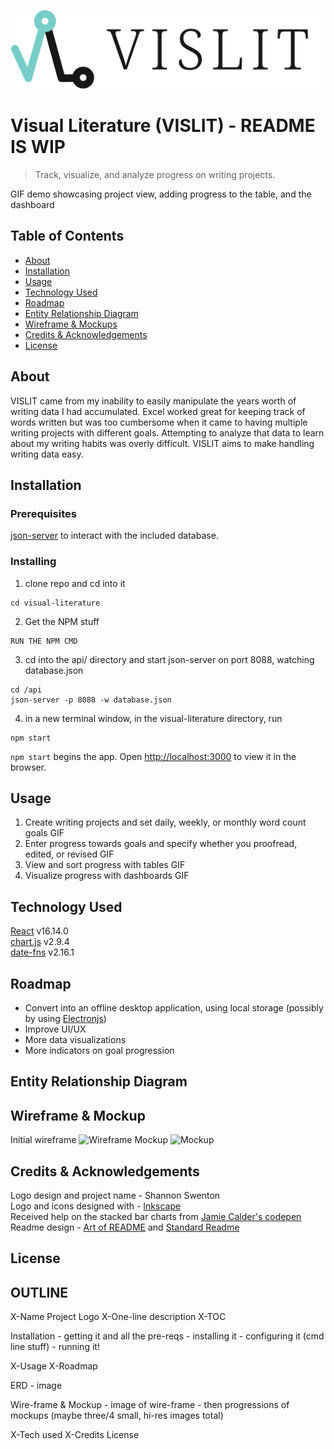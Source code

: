 ![VISLIT Logo](/readme-assets/readme_logo-title.svg)
# Visual Literature (VISLIT) - README IS WIP
>Track, visualize, and analyze progress on writing projects. 

GIF demo showcasing project view, adding progress to the table, and the dashboard

## Table of Contents
- [About](#About)
- [Installation](#Installation)
- [Usage](#Usage)
- [Technology Used](#Technology-Used)
- [Roadmap](#Roadmap)
- [Entity Relationship Diagram](#Entity-Relationship-Diagram)
- [Wireframe & Mockups](#Wireframe-&-Mockups)
- [Credits & Acknowledgements](#Credits-&-Acknowledgements)
- [License](#License)

## About
VISLIT came from my inability to easily manipulate the years worth of writing data I had accumulated. Excel worked great for keeping track of words written but was too cumbersome when it came to having multiple writing projects with different goals. Attempting to analyze that data to learn about my writing habits was overly difficult. VISLIT aims to make handling writing data easy.

## Installation

### Prerequisites
[json-server](https://github.com/typicode/json-server) to interact with the included database.

### Installing
1. clone repo and cd into it
```
cd visual-literature
```

2. Get the NPM stuff
```
RUN THE NPM CMD
```

3. cd into the api/ directory and start json-server on port 8088, watching database.json
```
cd /api
json-server -p 8088 -w database.json
```

4. in a new terminal window, in the visual-literature directory, run
```
npm start
```
```npm start``` begins the app. Open [http://localhost:3000](http://localhost:3000) to view it in the browser.

## Usage
1. Create writing projects and set daily, weekly, or monthly word count goals
GIF
2. Enter progress towards goals and specify whether you proofread, edited, or revised
GIF
3. View and sort progress with tables
GIF
4. Visualize progress with dashboards
GIF

## Technology Used
[React](https://reactjs.org/) v16.14.0 <br>
[chart.js](https://www.chartjs.org/) v2.9.4 <br>
[date-fns](https://date-fns.org/) v2.16.1 <br>

## Roadmap
- Convert into an offline desktop application, using local storage (possibly by using [Electronjs](https://www.electronjs.org/))
- Improve UI/UX
- More data visualizations
- More indicators on goal progression

## Entity Relationship Diagram

## Wireframe & Mockup
Initial wireframe
![Wireframe](/readme-assets/wireframe.png)
Mockup
![Mockup](/readme-assets/mockup.png)

## Credits & Acknowledgements
Logo design and project name - Shannon Swenton <br>
Logo and icons designed with - [Inkscape](https://inkscape.org/) <br>
Received help on the stacked bar charts from [Jamie Calder's codepen](https://codepen.io/jamiecalder/pen/NrROeB?editors=0010)
Readme design - [Art of README](https://github.com/noffle/art-of-readme#readme) and [Standard Readme](https://github.com/RichardLitt/standard-readme)

## License

## OUTLINE
X-Name
    Project Logo
X-One-line description
X-TOC

Installation
    - getting it and all the pre-reqs
    - installing it
    - configuring it (cmd line stuff)
    - running it!

X-Usage
X-Roadmap

ERD
    - image

Wire-frame & Mockup
    - image of wire-frame
    - then progressions of mockups
    (maybe three/4 small, hi-res images total)

X-Tech used
X-Credits
License